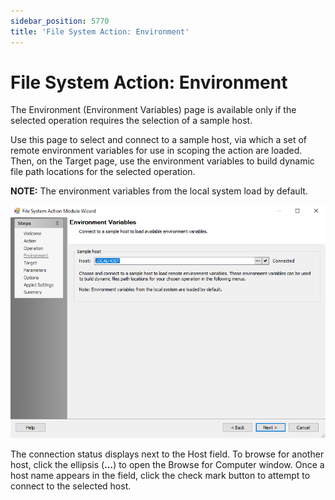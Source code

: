 ```yaml
---
sidebar_position: 5770
title: 'File System Action: Environment'
---
```


# File System Action: Environment

The Environment (Environment Variables) page is available only if the selected operation requires the selection of a sample host.

Use this page to select and connect to a sample host, via which a set of remote environment variables for use in scoping the action are loaded. Then, on the Target page, use the environment variables to build dynamic file path locations for the selected operation.

**NOTE:** The environment variables from the local system load by default.

![File System Action Module Wizard Environment page](../../../../../../../static/images/AccessAnalyzer_12.0/Content/Resources/Images/EnterpriseAuditor/Admin/Action/FileSystem/Environment.png "File System Action Module Wizard Environment page")

The connection status displays next to the Host field. To browse for another host, click the ellipsis (**…**) to open the Browse for Computer window. Once a host name appears in the field, click the check mark button to attempt to connect to the selected host.